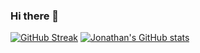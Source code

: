 ### Hi there 👋

[![GitHub Streak](http://github-readme-streak-stats.herokuapp.com?user=marj3220&theme=highcontrast&hide_border=true&background=000000)](https://git.io/streak-stats)
[![Jonathan's GitHub stats](https://github-readme-stats.vercel.app/api?username=marj3220&count_private=true)](https://github.com/anuraghazra/github-readme-stats)

<!--
**marj3220/marj3220** is a ✨ _special_ ✨ repository because its `README.md` (this file) appears on your GitHub profile.

Here are some ideas to get you started:

- 🔭 I’m currently working on ...
- 🌱 I’m currently learning ...
- 👯 I’m looking to collaborate on ...
- 🤔 I’m looking for help with ...
- 💬 Ask me about ...
- 📫 How to reach me: ...
- 😄 Pronouns: ...
- ⚡ Fun fact: ...
-->
